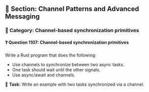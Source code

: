 ## 📘 Section: Channel Patterns and Advanced Messaging  
### 🔹 Category: Channel-based synchronization primitives  
#### ❓ Question 1107: Channel-based synchronization primitives

Write a Rust program that does the following:

- Use channels to synchronize between two async tasks.
- One task should wait until the other signals.
- Use async/await and channels.

🔧 **Task:** Write an example with two tasks synchronized via a channel.
